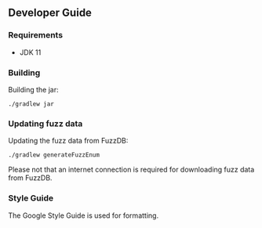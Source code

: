 ## Developer Guide

### Requirements
* JDK 11

### Building
Building the jar:
```
./gradlew jar
```

### Updating fuzz data

Updating the fuzz data from FuzzDB:
```
./gradlew generateFuzzEnum
```
Please not that an internet connection is required for downloading fuzz data from FuzzDB.

### Style Guide

The Google Style Guide is used for formatting.